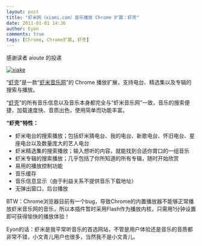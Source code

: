 ```yaml
---
layout: post
title: "虾米网（xiami.com）音乐播放 Chrome 扩展：虾壳"
date: 2011-01-01 14:36
author: Eyon
comments: true
tags: [Chrome, Chrome扩展, 虾壳]
---
```

感谢读者 aioute 的投递

<a href="http://img.chromi.org/2011/01/xiake.png">![](http://img.chromi.org/2011/01/xiake.png "xiake")</a>

“[虾壳](https://chrome.google.com/webstore/detail/pliopboejkkmebobeabhdpmpngigicig)”是一款“[虾米音乐网](http://www.xiami.com/)”的 Chrome 播放扩展，支持电台、精选集以及专辑的搜索与播放。

“[虾壳](https://chrome.google.com/webstore/detail/pliopboejkkmebobeabhdpmpngigicig)”的所有音乐信息以及音乐本身都完全与“虾米音乐网”一致，音乐的搜索便捷，加载速度快、音质出色，使用简单而功能丰富。

**“虾壳”特性：**


*   虾米电台的搜索播放；包括虾米猜电台、我的电台、新歌电台、怀旧电台、星座电台以及数量庞大的艺人电台
*   虾米精选集的搜索播放；输入想听的内容，就能找到合适你胃口的一组音乐
*   虾米专辑的搜索播放；几乎包括了你所知道的所有专辑，随时开始欣赏
*   易用的播放控制功能
*   音乐缓存
*   音乐信息显示（由于利益关系不提供音乐下载地址）
*   无弹出窗口，后台播放

BTW：Chrome浏览器目前有一个bug，导致Chrome的内置播放器不能够正常播放虾米音乐网的音乐，所以本插件暂时采用Flash作为播放内核，只需用1分钟设置即可获得愉快的播放体验！

Eyon的话：虾米是我平常听音乐的首选网站，不管是用户体验还是音乐的音质都非常不错，小文青儿用户也很多，当然我不是小文青儿。
